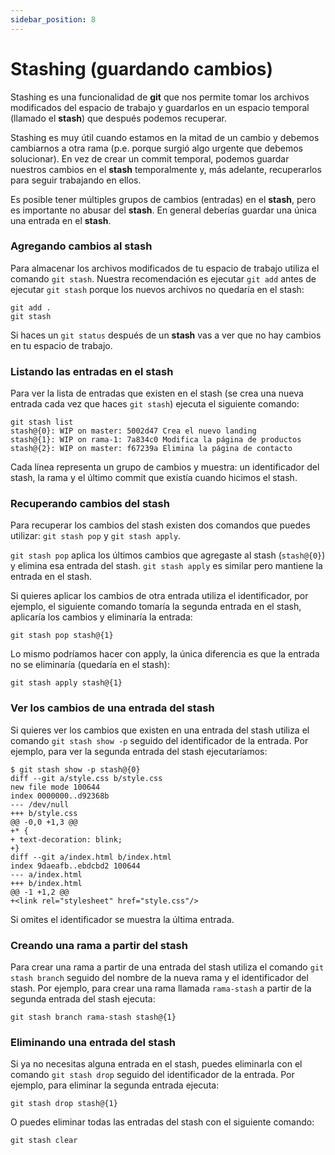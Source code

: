 ```yaml
---
sidebar_position: 8
---
```

# Stashing (guardando cambios)

Stashing es una funcionalidad de **git** que nos permite tomar los archivos modificados del espacio de trabajo y guardarlos en un espacio temporal (llamado el **stash**) que después podemos recuperar.

Stashing es muy útil cuando estamos en la mitad de un cambio y debemos cambiarnos a otra rama (p.e. porque surgió algo urgente que debemos solucionar). En vez de crear un commit temporal, podemos guardar nuestros cambios en el **stash** temporalmente y, más adelante, recuperarlos para seguir trabajando en ellos.

Es posible tener múltiples grupos de cambios (entradas) en el **stash**, pero es importante no abusar del **stash**. En general deberías guardar una única una entrada en el **stash**.

### Agregando cambios al stash

Para almacenar los archivos modificados de tu espacio de trabajo utiliza el comando `git stash`. Nuestra recomendación es ejecutar `git add` antes de ejecutar `git stash` porque los nuevos archivos no quedaría en el stash:

```
git add .
git stash
```

Si haces un `git status` después de un **stash** vas a ver que no hay cambios en tu espacio de trabajo.

### Listando las entradas en el stash

Para ver la lista de entradas que existen en el stash (se crea una nueva entrada cada vez que haces `git stash`) ejecuta el siguiente comando:

```
git stash list
stash@{0}: WIP on master: 5002d47 Crea el nuevo landing
stash@{1}: WIP on rama-1: 7a834c0 Modifica la página de productos
stash@{2}: WIP on master: f67239a Elimina la página de contacto
```

Cada línea representa un grupo de cambios y muestra: un identificador del stash, la rama y el último commit que existía cuando hicimos el stash.

### Recuperando cambios del stash

Para recuperar los cambios del stash existen dos comandos que puedes utilizar: `git stash pop` y `git stash apply`.

`git stash pop` aplica los últimos cambios que agregaste al stash (`stash@{0}`) y elimina esa entrada del stash. `git stash apply` es similar pero mantiene la entrada en el stash.

Si quieres aplicar los cambios de otra entrada utiliza el identificador, por ejemplo, el siguiente comando tomaría la segunda entrada en el stash, aplicaría los cambios y eliminaría la entrada:

```
git stash pop stash@{1}
```

Lo mismo podríamos hacer con apply, la única diferencia es que la entrada no se eliminaría (quedaría en el stash):

```
git stash apply stash@{1}
```

### Ver los cambios de una entrada del stash

Si quieres ver los cambios que existen en una entrada del stash utiliza el comando `git stash show -p` seguido del identificador de la entrada. Por ejemplo, para ver la segunda entrada del stash ejecutaríamos:

```
$ git stash show -p stash@{0}
diff --git a/style.css b/style.css
new file mode 100644
index 0000000..d92368b
--- /dev/null
+++ b/style.css
@@ -0,0 +1,3 @@
+* {
+ text-decoration: blink;
+}
diff --git a/index.html b/index.html
index 9daeafb..ebdcbd2 100644
--- a/index.html
+++ b/index.html
@@ -1 +1,2 @@
+<link rel="stylesheet" href="style.css"/>
```

Si omites el identificador se muestra la última entrada.

### Creando una rama a partir del stash

Para crear una rama a partir de una entrada del stash utiliza el comando `git stash branch` seguido del nombre de la nueva rama y el identificador del stash. Por ejemplo, para crear una rama llamada `rama-stash` a partir de la segunda entrada del stash ejecuta:

```
git stash branch rama-stash stash@{1}
```

### Eliminando una entrada del stash

Si ya no necesitas alguna entrada en el stash, puedes eliminarla con el comando `git stash drop` seguido del identificador de la entrada. Por ejemplo, para eliminar la segunda entrada ejecuta:

```
git stash drop stash@{1}
```

O puedes eliminar todas las entradas del stash con el siguiente comando:

```
git stash clear
```
